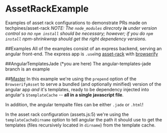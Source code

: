 AssetRackExample
================

Examples of asset rack configurations to demonstrate PRs made on techpines/asset-rack
_NOTE: The `node_modules` direcroty **is** under version control so no `npm install` should be necessary;
however; if you do `npm install` npm-shrinkwrap should get the right dependency versions._

##Examples
All of the examples consist of an express backend, serving an angular front-end.
The express app is `.use`ing [asset-rack](https://github.com/techpines/asset-rack) with [browserify](https://github.com/substack/node-browserify)

##AngularTemplatesJade (*you are here)
The angular-templates-jade branch is an example 

##[Master]()
In this example we're using the `prepend` option of the `BrowserifyAsset` to serve a bundled 
(and optionally minified) version of the angular app *and* it's templates, ready to be dependency
injected into angular's `$templateCache` -- **all in a single javascript file**.

In addition, the angular tempalte files can be either `.jade` or `.html`!

In the asset rack  configuration (assets.js:5) we're using the `templateCacheDirname` option to 
tell angular the path it should use to get the templates (files recursively located in `dirname`)
from the template cache.
